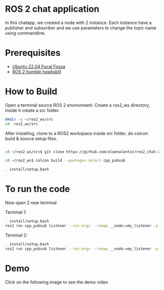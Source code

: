 # ROS 2 chat application 
In this chatapp, we created a node with 2 instance. Each instance have a publisher and subscriber and we use parameters to change the topic name using commandline. 

# Prerequisites

* [Ubuntu 22.04 Focal Fossa](https://releases.ubuntu.com/22.04/)
* [ROS 2 humble hawksbill ](https://docs.ros.org/en/humble/Installation/Ubuntu-Install-Debians.html)

# How to Build 

Open a terminal  source ROS 2 environment. 
Create a ros2_ws directory, inside it create a src folder.

```bash
mkdir -p ~/ros2_ws/src
cd  ros2_ws/src

```
After installing, clone to a ROS2 workspace inside src folder, do colcon build & source setup files.

```bash

cd ~/ros2_ws/src$ git clone https://github.com/aleenalentin/ros2_chat-app.git

cd ~/ros2_ws$ colcon build --packages-select cpp_pubsub

. install/setup.bash

```
# To run the code

Now open 2 new terminal 

Terminal 1:
```bash
. install/setup.bash
ros2 run cpp_pubsub listener --ros-args --remap __node:=my_listener -p topic1:=chat1 -p  topic2:=chat2

```
Terminal 2:

```bash
. install/setup.bash
ros2 run cpp_pubsub listener --ros-args --remap __node:=my_listener -p topic1:=chat2 -p  topic2:=chat1
```

# Demo 

Click on the following image to see the demo video









